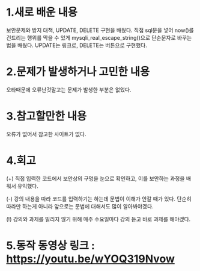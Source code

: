 # 1.새로 배운 내용
 보안문제와 방지 대책, UPDATE, DELETE 구현을 배웠다.
 직접 sql문을 넣어 now()를 건드리는 행위를 막을 수 있게 mysqli_real_escape_string()으로 단순문자로 바꾸는 법을 배웠다.
 UPDATE는 링크로, DELETE는 버튼으로 구현했다.
 
# 2.문제가 발생하거나 고민한 내용
 오타때문에 오류난것말고는 문제가 발생한 부분은 없었다. 

# 3.참고할만한 내용
 오류가 없어서 참고한 사이트가 없다.

# 4.회고
 (+) 직접 입력한 코드에서 보안상의 구멍을 눈으로 확인하고, 이를 보안하는 과정을 배워서 유익했다. 
 
 (-) 강의 내용을 따라 코드를 입력하기는 하는데 문법이 이해가 안갈 때가 있다. 단순히 따라만 하는게 아니라 앞으로는 문법에 대해서도 많이 알아봐야겠다.
 
 (!) 강의와 과제를 밀리지 않기 위해 매주 수요일마다 강의 듣고 바로 과제를 해야겠다. 

# 5.동작 동영상 링크 : https://youtu.be/wYOQ319Nvow
